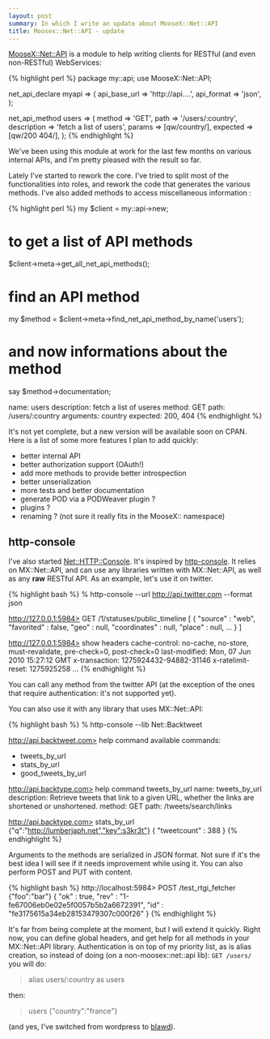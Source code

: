 ```yaml
---
layout: post
summary: In which I write an update about MooseX::Net::API
title: Moosex::Net::API - update
---
```


[MooseX::Net::API](http://github.com/franckcuny/moosex-net-api) is a module to help writing clients for RESTful (and even non-RESTful) WebServices:

{% highlight perl %}
package my::api;
use MooseX::Net::API;

net_api_declare myapi => (
    api_base_url => 'http://api....',
    api_format   => 'json',
);

net_api_method users => (
    method      => 'GET',
    path        => '/users/:country',
    description => 'fetch a list of users',
    params      => [qw/country/],
    expected    => [qw/200 404/],
);
{% endhighlight %}

We've been using this module at work for the last few months on various internal APIs, and I'm pretty pleased with the result so far.

Lately I've started to rework the core. I've tried to split most of the functionalities into roles, and rework the code that generates the various methods. I've also added methods to access miscellaneous information :

{% highlight perl %}
my $client = my::api->new;

# to get a list of API methods
$client->meta->get_all_net_api_methods();

# find an API method
my $method = $client->meta->find_net_api_method_by_name('users');

# and now informations about the method
say $method->documentation;

name:        users
description: fetch a list of useres
method:      GET
path:        /users/:country
arguments:   country
expected:    200, 404
{% endhighlight %}

It's not yet complete, but a new version will be available soon on CPAN. Here is a list of some more features I plan to add quickly:

* better internal API
* better authorization support (OAuth!)
* add more methods to provide better introspection
* better unserialization
* more tests and better documentation
* generate POD via a PODWeaver plugin ?
* plugins ?
* renaming ? (not sure it really fits in the MooseX:: namespace)

## http-console

I've also started [Net::HTTP::Console](http://github.com/franckcuny/net-http-console). It's inspired by [http-console](http://github.com/cloudhead/http-console). It relies on MX::Net::API, and can use any libraries written with MX::Net::API, as well as any **raw** RESTful API. As an example, let's use it on twitter.

{% highlight bash %}
% http-console --url http://api.twitter.com --format json

http://127.0.0.1:5984> GET /1/statuses/public_timeline
[
    {
        "source" : "web",
        "favorited" : false,
        "geo" : null,
        "coordinates" : null,
        "place" : null,
        ...
    }
]

http://127.0.0.1:5984> show headers
cache-control: no-cache, no-store, must-revalidate, pre-check=0, post-check=0
last-modified: Mon, 07 Jun 2010 15:27:12 GMT
x-transaction: 1275924432-94882-31146
x-ratelimit-reset: 1275925258
...
{% endhighlight %}

You can call any method from the twitter API (at the exception of the ones that require authentication: it's not supported yet).

You can also use it with any library that uses MX::Net::API:

{% highlight bash %}
% http-console --lib Net::Backtweet

http://api.backtweet.com> help command
available commands:
- tweets\_by_url
- stats\_by_url
- good\_tweets_by_url

http://api.backtype.com> help command tweets\_by_url
name:        tweets_by_url
description: Retrieve tweets that link to a given URL, whether the links are shortened or unshortened.
method:      GET
path:        /tweets/search/links

http://api.backtype.com> stats\_by_url {"q":"http://lumberjaph.net","key":s3kr3t"}
{
    "tweetcount" : 388
}
{% endhighlight %}

Arguments to the methods are serialized in JSON format. Not sure if it's the best idea I will see if it needs improvement while using it. You can also perform POST and PUT with content.

{% highlight bash %}
    http://localhost:5984> POST /test_rtgi_fetcher {"foo":"bar"}
    {
       "ok" : true,
       "rev" : "1-fe67006eb0e02e5f0057b5b2a6672391",
       "id" : "fe3175615a34eb28153479307c000f26"
    }
{% endhighlight %}

It's far from being complete at the moment, but I will extend it quickly. Right now, you can define global headers, and get help for all methods in your MX::Net::API library. Authentication is on top of my priority list, as is alias creation, so instead of doing (on a non-moosex::net::api lib): `GET /users/` you will do:

> alias users/:country as users

then:

> users {"country":"france"}

(and yes, I've switched from wordpress to [blawd](http://github.com/perigrin/blawd)).
